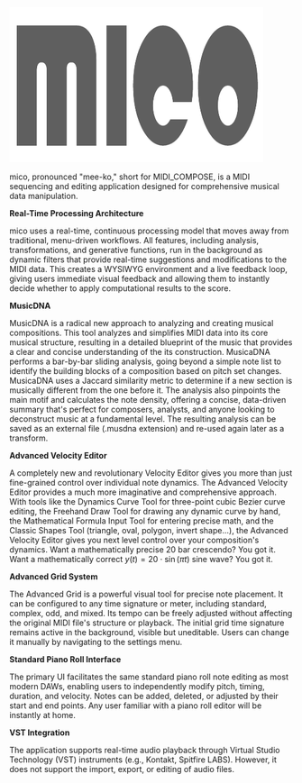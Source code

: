 <img src="logo.png" alt="A beautiful sunset" width="450" height="275">

mico, pronounced "mee-ko," short for MIDI_COMPOSE, is a MIDI sequencing and editing application designed for comprehensive musical data manipulation.

**Real-Time Processing Architecture**

mico uses a real-time, continuous processing model that moves away from traditional, menu-driven workflows. All features, including analysis, transformations, and generative functions, run in the background as dynamic filters that provide real-time suggestions and modifications to the MIDI data. This creates a WYSIWYG environment and a live feedback loop, giving users immediate visual feedback and allowing them to instantly decide whether to apply computational results to the score.


**MusicDNA**

MusicDNA is a radical new approach to analyzing and creating musical compositions. This tool analyzes and simplifies MIDI data into its core musical structure, 
resulting in a detailed blueprint of the music that provides a clear and concise understanding of the its construction. MusicaDNA performs a bar-by-bar sliding analysis, going beyond a simple note list to identify the building blocks of a composition based on pitch set changes. MusicaDNA uses a Jaccard similarity metric to determine if a new section is musically different from the one before it. The analysis also pinpoints the main motif and calculates the note density, offering a concise, data-driven summary that's perfect for composers, analysts, and anyone looking to deconstruct music at a fundamental level. The resulting analysis can be saved as an external file (.musdna extension) and re-used again later as a transform.

**Advanced Velocity Editor** 

A completely new and revolutionary Velocity Editor gives you more than just fine-grained control over individual note dynamics. The Advanced Velocity Editor provides a much more imaginative and comprehensive approach. With tools like the Dynamics Curve Tool for three-point cubic Bezier curve editing, the Freehand Draw Tool for drawing any dynamic curve by hand, the Mathematical Formula Input Tool for entering precise math, and the Classic Shapes Tool (triangle, oval, polygon, invert shape...), the Advanced Velocity Editor gives you next level control over your composition's dynamics. Want a mathematically precise 20 bar crescendo? You got it. Want a mathematically correct 
$y(t) = 20 \cdot \sin(\pi t)$ 
sine wave? You got it.

**Advanced Grid System** 

The Advanced Grid is a powerful visual tool for precise note placement. It can be configured to any time signature or meter, including standard, complex, odd, and mixed. Its tempo can be freely adjusted without affecting the original MIDI file's structure or playback. The initial grid time signature remains active in the background, visible but uneditable. Users can change it manually by navigating to the settings menu.

**Standard Piano Roll Interface**

The primary UI facilitates the same standard piano roll note editing as most modern DAWs, enabling users to independently modify pitch, timing, duration, and velocity. Notes can be added, deleted, or adjusted by their start and end points. Any user familiar with a piano roll editor will be instantly at home.

**VST Integration** 

The application supports real-time audio playback through Virtual Studio Technology (VST) instruments (e.g., Kontakt, Spitfire LABS). However, it does not support the import, export, or editing of audio files.